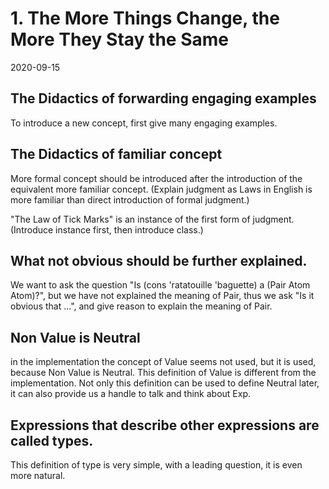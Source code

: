 # 1. The More Things Change, the More They Stay the Same

2020-09-15

## The Didactics of forwarding engaging examples

To introduce a new concept, first give many engaging examples.

## The Didactics of familiar concept

More formal concept should be introduced
after the introduction of the equivalent more familiar concept.
(Explain judgment as Laws in English is more familiar
than direct introduction of formal judgment.)

"The Law of Tick Marks" is an instance of the first form of judgment.
(Introduce instance first, then introduce class.)

## What not obvious should be further explained.

We want to ask the question
"Is (cons 'ratatouille 'baguette) a (Pair Atom Atom)?",
but we have not explained the meaning of Pair,
thus we ask "Is it obvious that ...",
and give reason to explain the meaning of Pair.

## Non Value is Neutral

in the implementation the concept of Value seems not used,
but it is used, because Non Value is Neutral.
This definition of Value is different from the implementation.
Not only this definition can be used to define Neutral later,
it can also provide us a handle to talk and think about Exp.

## Expressions that describe other expressions are called types.

This definition of type is very simple,
with a leading question, it is even more natural.
